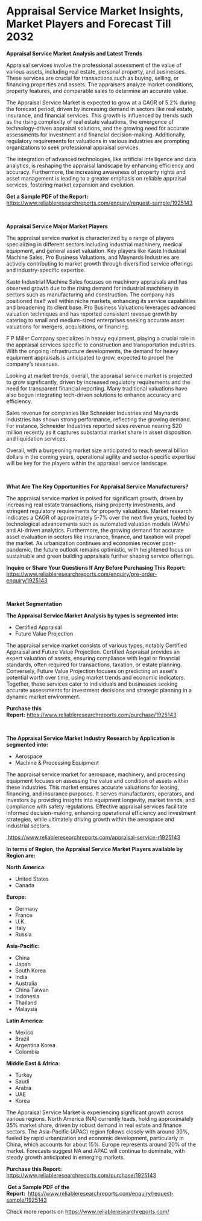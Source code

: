 <p><h1>Appraisal Service Market Insights, Market Players and Forecast Till 2032</h1></p><p><strong>Appraisal Service Market Analysis and Latest Trends</strong></p>
<p><p>Appraisal services involve the professional assessment of the value of various assets, including real estate, personal property, and businesses. These services are crucial for transactions such as buying, selling, or financing properties and assets. The appraisers analyze market conditions, property features, and comparable sales to determine an accurate value.</p><p>The Appraisal Service Market is expected to grow at a CAGR of 5.2% during the forecast period, driven by increasing demand in sectors like real estate, insurance, and financial services. This growth is influenced by trends such as the rising complexity of real estate valuations, the emergence of technology-driven appraisal solutions, and the growing need for accurate assessments for investment and financial decision-making. Additionally, regulatory requirements for valuations in various industries are prompting organizations to seek professional appraisal services.</p><p>The integration of advanced technologies, like artificial intelligence and data analytics, is reshaping the appraisal landscape by enhancing efficiency and accuracy. Furthermore, the increasing awareness of property rights and asset management is leading to a greater emphasis on reliable appraisal services, fostering market expansion and evolution.</p></p>
<p><strong>Get a Sample PDF of the Report:&nbsp;</strong> <a href="https://www.reliableresearchreports.com/enquiry/request-sample/1925143?utm_campaign=3567&utm_medium=2&utm_source=Github&utm_content=ia&utm_term=30032025&utm_id=appraisal-service">https://www.reliableresearchreports.com/enquiry/request-sample/1925143</a></p>
<p>&nbsp;</p>
<p><strong>Appraisal Service Major Market Players</strong></p>
<p><p>The appraisal service market is characterized by a range of players specializing in different sectors including industrial machinery, medical equipment, and general asset valuation. Key players like Kaste Industrial Machine Sales, Pro Business Valuations, and Maynards Industries are actively contributing to market growth through diversified service offerings and industry-specific expertise.</p><p>Kaste Industrial Machine Sales focuses on machinery appraisals and has observed growth due to the rising demand for industrial machinery in sectors such as manufacturing and construction. The company has positioned itself well within niche markets, enhancing its service capabilities and broadening its client base. Pro Business Valuations leverages advanced valuation techniques and has reported consistent revenue growth by catering to small and medium-sized enterprises seeking accurate asset valuations for mergers, acquisitions, or financing.</p><p>F P Miller Company specializes in heavy equipment, playing a crucial role in the appraisal services specific to construction and transportation industries. With the ongoing infrastructure developments, the demand for heavy equipment appraisals is anticipated to grow, expected to propel the company’s revenues.</p><p>Looking at market trends, overall, the appraisal service market is projected to grow significantly, driven by increased regulatory requirements and the need for transparent financial reporting. Many traditional valuations have also begun integrating tech-driven solutions to enhance accuracy and efficiency.</p><p>Sales revenue for companies like Schneider Industries and Maynards Industries has shown strong performance, reflecting the growing demand. For instance, Schneider Industries reported sales revenue nearing $20 million recently as it captures substantial market share in asset disposition and liquidation services.</p><p>Overall, with a burgeoning market size anticipated to reach several billion dollars in the coming years, operational agility and sector-specific expertise will be key for the players within the appraisal service landscape.</p></p>
<p>&nbsp;</p>
<p><strong>What Are The Key Opportunities For Appraisal Service Manufacturers?</strong></p>
<p><p>The appraisal service market is poised for significant growth, driven by increasing real estate transactions, rising property investments, and stringent regulatory requirements for property valuations. Market research indicates a CAGR of approximately 5-7% over the next five years, fueled by technological advancements such as automated valuation models (AVMs) and AI-driven analytics. Furthermore, the growing demand for accurate asset evaluation in sectors like insurance, finance, and taxation will propel the market. As urbanization continues and economies recover post-pandemic, the future outlook remains optimistic, with heightened focus on sustainable and green building appraisals further shaping service offerings.</p></p>
<p><strong>Inquire or Share Your Questions If Any Before Purchasing This Report:</strong> <a href="https://www.reliableresearchreports.com/enquiry/pre-order-enquiry/1925143?utm_campaign=3567&utm_medium=2&utm_source=Github&utm_content=ia&utm_term=30032025&utm_id=appraisal-service">https://www.reliableresearchreports.com/enquiry/pre-order-enquiry/1925143</a></p>
<p>&nbsp;</p>
<p><strong>Market Segmentation</strong></p>
<p><strong>The Appraisal Service Market Analysis by types is segmented into:</strong></p>
<p><ul><li>Certified Appraisal</li><li>Future Value Projection</li></ul></p>
<p><p>The appraisal service market consists of various types, notably Certified Appraisal and Future Value Projection. Certified Appraisal provides an expert valuation of assets, ensuring compliance with legal or financial standards, often required for transactions, taxation, or estate planning. Conversely, Future Value Projection focuses on predicting an asset's potential worth over time, using market trends and economic indicators. Together, these services cater to individuals and businesses seeking accurate assessments for investment decisions and strategic planning in a dynamic market environment.</p></p>
<p><strong>Purchase this Report:&nbsp;</strong><a href="https://www.reliableresearchreports.com/purchase/1925143?utm_campaign=3567&utm_medium=2&utm_source=Github&utm_content=ia&utm_term=30032025&utm_id=appraisal-service">https://www.reliableresearchreports.com/purchase/1925143</a></p>
<p>&nbsp;</p>
<p><strong>The Appraisal Service Market Industry Research by Application is segmented into:</strong></p>
<p><ul><li>Aerospace</li><li>Machine & Processing Equipment</li></ul></p>
<p><p>The appraisal service market for aerospace, machinery, and processing equipment focuses on assessing the value and condition of assets within these industries. This market ensures accurate valuations for leasing, financing, and insurance purposes. It serves manufacturers, operators, and investors by providing insights into equipment longevity, market trends, and compliance with safety regulations. Effective appraisal services facilitate informed decision-making, enhancing operational efficiency and investment strategies, while ultimately driving growth within the aerospace and industrial sectors.</p></p>
<p><a href="https://www.reliableresearchreports.com/appraisal-service-r1925143?utm_campaign=3567&utm_medium=2&utm_source=Github&utm_content=ia&utm_term=30032025&utm_id=appraisal-service">&nbsp;https://www.reliableresearchreports.com/appraisal-service-r1925143</a></p>
<p><strong>In terms of Region, the Appraisal Service Market Players available by Region are:</strong></p>
<p>
    <p> <strong> North America: </strong>
        <ul>
            <li>United States</li>
            <li>Canada</li>
        </ul>
        </p> 
    <p> <strong> Europe: </strong>
        <ul>
            <li>Germany</li>
            <li>France</li>
            <li>U.K.</li>
            <li>Italy</li>
            <li>Russia</li>
        </ul>
        </p> 
    <p> <strong> Asia-Pacific: </strong>
        <ul>
            <li>China</li>
            <li>Japan</li>
            <li>South Korea</li>
            <li>India</li>
            <li>Australia</li>
            <li>China Taiwan</li>
            <li>Indonesia</li>
            <li>Thailand</li>
            <li>Malaysia</li>
        </ul>
        </p> 
    <p> <strong> Latin America: </strong>
        <ul>
            <li>Mexico</li>
            <li>Brazil</li>
            <li>Argentina Korea</li>
            <li>Colombia</li>
        </ul>
        </p> 
    <p> <strong> Middle East & Africa: </strong>
        <ul>
            <li>Turkey</li>
            <li>Saudi</li>
            <li>Arabia</li>
            <li>UAE</li>
            <li>Korea</li>
        </ul>
    </p>
    </p>
<p><p>The Appraisal Service Market is experiencing significant growth across various regions. North America (NA) currently leads, holding approximately 35% market share, driven by robust demand in real estate and finance sectors. The Asia-Pacific (APAC) region follows closely with around 30%, fueled by rapid urbanization and economic development, particularly in China, which accounts for about 15%. Europe represents around 20% of the market. Forecasts suggest NA and APAC will continue to dominate, with steady growth anticipated in emerging markets.</p></p>
<p><strong>Purchase this Report: </strong><a href="https://www.reliableresearchreports.com/purchase/1925143?utm_campaign=3567&utm_medium=2&utm_source=Github&utm_content=ia&utm_term=30032025&utm_id=appraisal-service">https://www.reliableresearchreports.com/purchase/1925143</a></p>
<p>&nbsp;<strong>Get a Sample PDF of the Report:&nbsp;&nbsp;</strong><a href="https://www.reliableresearchreports.com/enquiry/request-sample/1925143?utm_campaign=3567&utm_medium=2&utm_source=Github&utm_content=ia&utm_term=30032025&utm_id=appraisal-service">https://www.reliableresearchreports.com/enquiry/request-sample/1925143</a></p>
<p><strong></strong></p>
<p>Check more reports on <a href="https://www.reliableresearchreports.com/?utm_campaign=3567&utm_medium=2&utm_source=Github&utm_content=ia&utm_term=30032025&utm_id=appraisal-service">https://www.reliableresearchreports.com/</a></p>